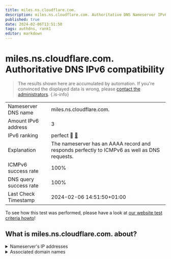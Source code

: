 ```yaml
---
title: miles.ns.cloudflare.com.
description: miles.ns.cloudflare.com. Authoritative DNS Nameserver IPv6 compatibility
published: true
date: 2024-02-06T13:51:50
tags: authdns, rank1
editor: markdown
---
```


# miles.ns.cloudflare.com. Authoritative DNS IPv6 compatibility

> The results shown here are accumulated by automation. If you're convinced the displayed data is wrong, please [contact the administrators](/howto/chat). 
{.is-info}




|   |   |
| - | - |
| Nameserver DNS name | miles.ns.cloudflare.com.
| Amount IPv6 address | 3
| IPv6 ranking | perfect :1st_place_medal: [🔗](/howto/ranking) |
| Explanation | The nameserver has an AAAA record and responds perfectly to ICMPv6 as well as DNS requests. |
| ICMPv6 success rate | 100%|
| DNS query success rate | 100% |
| Last Check Timestamp | 2024-02-06 14:51:50+01:00 |

To see how this test was performed, please have a look at [our website test criteria howto](/howto/testcriteria/authdns)!


## What is miles.ns.cloudflare.com. about?




<details>
<summary>Nameserver's IP addresses</summary>

2a06:98c1:50::ac40:21cf

2606:4700:58::adf5:3bcf

2803:f800:50::6ca2:c1cf

</details>



<details>
<summary>Associated domain names</summary>

orientdb.org

</details>
